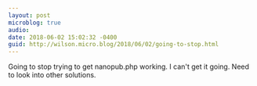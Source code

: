 ```yaml
---
layout: post
microblog: true
audio: 
date: 2018-06-02 15:02:32 -0400
guid: http://wilson.micro.blog/2018/06/02/going-to-stop.html
---
```

Going to stop trying to get nanopub.php working. I can't get it going. Need to look into other solutions. 
